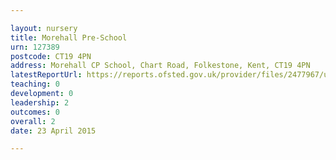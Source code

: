 ```yaml
---

layout: nursery
title: Morehall Pre-School
urn: 127389
postcode: CT19 4PN
address: Morehall CP School, Chart Road, Folkestone, Kent, CT19 4PN
latestReportUrl: https://reports.ofsted.gov.uk/provider/files/2477967/urn/127389.pdf
teaching: 0
development: 0
leadership: 2
outcomes: 0
overall: 2
date: 23 April 2015

---
```

